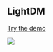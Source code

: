 ## LightDM

[Try the demo](http://nejsan.github.io/lightdm-webkit-theme-tendou/)

![](https://raw.githubusercontent.com/nejsan/lightdm-webkit-theme-tendou/master/screenshot.png)
